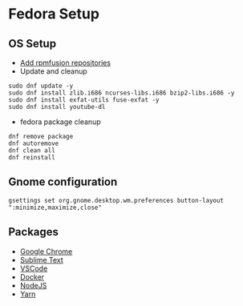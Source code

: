 # Fedora Setup

## OS Setup

- [Add rpmfusion repositories](https://rpmfusion.org/Configuration)
- Update and cleanup
```
sudo dnf update -y
sudo dnf install zlib.i686 ncurses-libs.i686 bzip2-libs.i686 -y
sudo dnf install exfat-utils fuse-exfat -y
sudo dnf install youtube-dl
```
- fedora package cleanup
```
dnf remove package
dnf autoremove
dnf clean all
dnf reinstall
```
## Gnome configuration
```
gsettings set org.gnome.desktop.wm.preferences button-layout ":minimize,maximize,close"

```

## Packages
- [Google Chrome](https://www.google.com/chrome/browser/features.html)
- [Sublime Text](https://www.sublimetext.com/docs/3/linux_repositories.html#dnf)
- [VSCode](https://code.visualstudio.com/docs/setup/linux#_rhel-fedora-and-centos-based-distributions)
- [Docker]()
- [NodeJS](https://nodejs.org/en/download/package-manager/#enterprise-linux-and-fedora)
- [Yarn](https://yarnpkg.com/en/docs/install)
